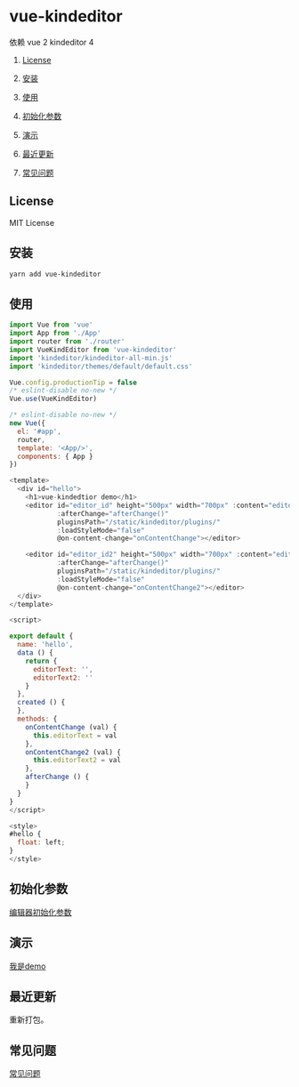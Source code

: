 # vue-kindeditor

依赖
vue 2
kindeditor 4

1. [License](#License)

2. [安装](#安装)

3. [使用](#使用)

4. [初始化参数](#初始化参数)

5. [演示](#演示)

6. [最近更新](#最近更新)

7. [常见问题](#常见问题)

## License

MIT License

## 安装

```bash
yarn add vue-kindeditor
```

## 使用

```js
import Vue from 'vue'
import App from './App'
import router from './router'
import VueKindEditor from 'vue-kindeditor'
import 'kindeditor/kindeditor-all-min.js'
import 'kindeditor/themes/default/default.css'

Vue.config.productionTip = false
/* eslint-disable no-new */
Vue.use(VueKindEditor)

/* eslint-disable no-new */
new Vue({
  el: '#app',
  router,
  template: '<App/>',
  components: { App }
})
```


```js
<template>
  <div id="hello">
    <h1>vue-kindedtior demo</h1>
    <editor id="editor_id" height="500px" width="700px" :content="editorText"
            :afterChange="afterChange()"
            pluginsPath="/static/kindeditor/plugins/"
            :loadStyleMode="false"
            @on-content-change="onContentChange"></editor>

    <editor id="editor_id2" height="500px" width="700px" :content="editorText"
            :afterChange="afterChange()"
            pluginsPath="/static/kindeditor/plugins/"
            :loadStyleMode="false"
            @on-content-change="onContentChange2"></editor>
  </div>
</template>

<script>

export default {
  name: 'hello',
  data () {
    return {
      editorText: '',
      editorText2: ''
    }
  },
  created () {
  },
  methods: {
    onContentChange (val) {
      this.editorText = val
    },
    onContentChange2 (val) {
      this.editorText2 = val
    },
    afterChange () {
    }
  }
}
</script>

<style>
#hello {
  float: left;
}
</style>
```

## 初始化参数
[编辑器初始化参数](http://kindeditor.net/docs/option.html)

## 演示
[我是demo](https://github.com/ff755/vue-kindedtior-demo)

## 最近更新 
重新打包。

## 常见问题
[常见问题](https://github.com/ff755/vue-kindeditor/wiki/%E5%B8%B8%E8%A7%81%E9%97%AE%E9%A2%98)